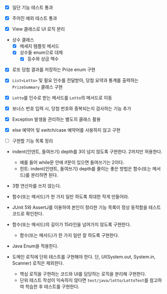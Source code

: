 - [x] 일단 기능 테스트 통과
- [x] 주어진 예외 테스트 통과

- [x] View 클래스로 UI 로직 분리

- 상수 클래스
    - [x] 메세지 템플릿 메서드
    - [x] 상수들 enum으로 대체
        - [x] 등수와 상금 액수

- [x] 로또 당첨 결과를 저장하는 Prize enum 구현
- [x] `List<Lotto>` 및 필요 인수를 전달받아, 당첨 요약과 통계를 출력하는 `PrizeSummary` 클래스 구현
- [x] `Lotto`를 인수로 받는 메서드를 `Lotto`의 메서드로 이동

- [x] 보너스 번호 입력 시, 당첨 번호와 중복되는지 검사하는 기능 추가

- [x] Exception 발생을 관리하는 별도의 클래스 활용

- [x] else 예약어 및 switch/case 예약어를 사용하지 않고 구현


- [ ] 구현할 기능 목록 정리





- indent(인덴트, 들여쓰기) depth를 3이 넘지 않도록 구현한다. 2까지만 허용한다.
    - 예를 들어 while문 안에 if문이 있으면 들여쓰기는 2이다.
    - 힌트: indent(인덴트, 들여쓰기) depth를 줄이는 좋은 방법은 함수(또는 메서드)를 분리하면 된다.
- 3항 연산자를 쓰지 않는다.
- 함수(또는 메서드)가 한 가지 일만 하도록 최대한 작게 만들어라.
- JUnit 5와 AssertJ를 이용하여 본인이 정리한 기능 목록이 정상 동작함을 테스트 코드로 확인한다.

- 함수(또는 메서드)의 길이가 15라인을 넘어가지 않도록 구현한다.
    - 함수(또는 메서드)가 한 가지 일만 잘 하도록 구현한다.

- Java Enum을 적용한다.
- 도메인 로직에 단위 테스트를 구현해야 한다. 단, UI(System.out, System.in, Scanner) 로직은 제외한다.
    - 핵심 로직을 구현하는 코드와 UI를 담당하는 로직을 분리해 구현한다. 
    - 단위 테스트 작성이 익숙하지 않다면 `test/java/lotto/LottoTest`를 참고하여 학습한 후 테스트를 구현한다.

